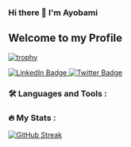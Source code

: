### Hi there 👋 I'm Ayobami
## Welcome to my Profile


[![trophy](https://github-profile-trophy.vercel.app/?username=roybylon)](https://github.com/ryo-ma/github-profile-trophy)

<img src="https://komarev.com/ghpvc/?username=roybylon&style=flat-square&color=blue" alt=""/>
<div id="badges">
  <a href="https://www.linkedin.com/m/in/ayobamitewogbade">
    <img src="https://img.shields.io/badge/LinkedIn-blue?style=for-the-badge&logo=linkedin&logoColor=white" alt="LinkedIn Badge"/>
  </a>
  <a href="https://twitter.com/Compiler0011">
    <img src="https://img.shields.io/badge/Twitter-blue?style=for-the-badge&logo=twitter&logoColor=white" alt="Twitter Badge"/>
  </a>
</div>

### :hammer_and_wrench: Languages and Tools :




### :fire: My Stats :
[![GitHub Streak](http://github-readme-streak-stats.herokuapp.com?user=roybylon&theme=dark&background=000000)](https://git.io/streak-stats)

<!--
**roybylon/roybylon** is a ✨ _special_ ✨ repository because its `README.md` (this file) appears on your GitHub profile.


Here are some ideas to get you started:

- 🔭 I’m currently working on ...
- 🌱 I’m currently learning ...
- 👯 I’m looking to collaborate on ...
- 🤔 I’m looking for help with ...
- 💬 Ask me about ...
- 📫 How to reach me: ...
- 😄 Pronouns: ...
- ⚡ Fun fact: ...
-->
